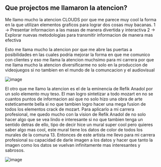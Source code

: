 ## Que projectos me llamaron la atencion?

Me llamo mucho la atencion CLOUDS por que me parece muy cool la forma en la que utilizan elementos graficos para lograr dos cosas muy bacanas.
1 -> Presentar informacion a las masas de manera divertida y interactiva
2 -> Explorar nuevas metodologias para transmitir informacion de manera mas efectiva

Esto me llama mucho la atencion por que me abre las puertas a posibilidades en las cuales podria mejorar la forma en que me comunico con clientes y eso me llama la atencion muchsimo para mi carrera por que me llama mucho la atencion diversificarme no solo en la produccion de videojuegos si no tambien en el mundo de la comuncacion y el audiovisual

![image](https://github.com/user-attachments/assets/5f10cd46-4538-4e31-af68-a2df9cf4f55c)


El otro que me llamo la atencion es el de la eminencia de Refik Anadol por un solo elemento muy teso. El man logro sintetizar a todo mozart en no se cuantos puntos de informacion asi que no solo hizo una obra de arte esteticamente bella si no que tambien logro hacer una mega fusion de todos los elementos crack de mozart.
Para aplicarlo a mi carrera profesional, me quedo mucho con la vision de Refik Anadol de no solo hacer algo que se vea lindo e interesante si no que tambien tenga un sentido detras de ello, tipo de decir hice un mural super cool pero quieres saber algo mas cool, este mural tiene los datos de color de todos los murales de la comuna 13. Entonces de este artista me llevo para mi carrera profesional su capacidad de darle imagen a los datos y hacer que tanto la imagen como los datos se vuelvan infinitamente mas interesantes y sabrosos.


![image](https://github.com/user-attachments/assets/4774247d-f917-43af-93e9-7015f428acd8)
